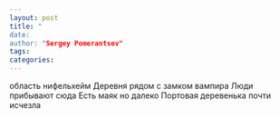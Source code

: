 ```yaml
---
layout: post
title: "
date: 
author: "Sergey Pomerantsev"
tags:
categories:
---
```

область нифельхейм
Деревня рядом с замком вампира
Люди прибывают сюда
Есть маяк но далеко
Портовая деревенька почти исчезла
